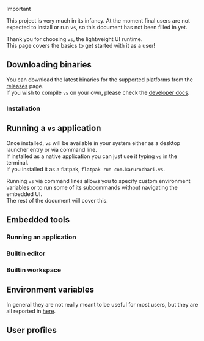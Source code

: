 > [!IMPORTANT]  
> This project is very much in its infancy.
> At the moment final users are not expected to install or run `vs`, so this document has not been filled in yet.

Thank you for choosing `vs`, the lightweight UI runtime.  
This page covers the basics to get started with it as a user!

## Downloading binaries

You can download the latest binaries for the supported platforms from the [releases](https://github.com/KaruroChori/vs-fltk/releases) page.  
If you wish to compile `vs` on your own, please check the [developer docs](./developers/building.md).

### Installation

## Running a `vs` application

Once installed, `vs` will be available in your system either as a desktop launcher entry or via command line.  
If installed as a native application you can just use it typing `vs` in the terminal.  
If you installed it as a flatpak, `flatpak run com.karurochari.vs`.

Running `vs` via command lines allows you to specify custom environment variables or to run some of its subcommands without navigating the embedded UI.  
The rest of the document will cover this.

## Embedded tools

### Running an application

### Builtin editor

### Builtin workspace

## Environment variables

In general they are not really meant to be useful for most users, but they are all reported in [here](./env-vars.md).

## User profiles
